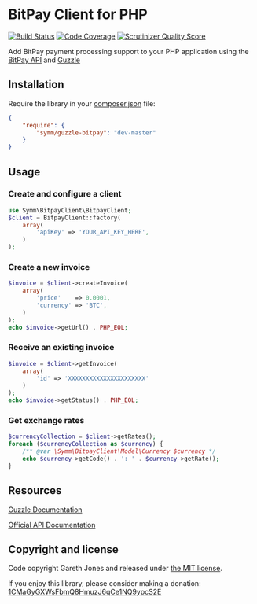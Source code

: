# BitPay Client for PHP

[![Build Status](https://travis-ci.org/symm/guzzle-bitpay.png?branch=master)](https://travis-ci.org/symm/guzzle-bitpay)
[![Code Coverage](https://scrutinizer-ci.com/g/symm/guzzle-bitpay/badges/coverage.png?s=d9c3fdee868426cca2068918000dcc535f6fa62b)](https://scrutinizer-ci.com/g/symm/guzzle-bitpay/)
[![Scrutinizer Quality Score](https://scrutinizer-ci.com/g/symm/guzzle-bitpay/badges/quality-score.png?s=5966642768365302617000fa075303b29858eb82)](https://scrutinizer-ci.com/g/symm/guzzle-bitpay/)

Add BitPay payment processing support to your PHP application using the [BitPay API](https://bitpay.com/bitcoin-payment-gateway-api) and [Guzzle](https://guzzle.readthedocs.org/)

## Installation

Require the library in your [composer.json](https://getcomposer.org/) file:

``` json
{
    "require": {
        "symm/guzzle-bitpay": "dev-master"
    }
}
```

## Usage

### Create and configure a client

``` php
use Symm\BitpayClient\BitpayClient;
$client = BitpayClient::factory(
    array(
        'apiKey' => 'YOUR_API_KEY_HERE',
    )
);
```

### Create a new invoice

``` php
$invoice = $client->createInvoice(
    array(
        'price'    => 0.0001,
        'currency' => 'BTC',
    )
);
echo $invoice->getUrl() . PHP_EOL;
```

### Receive an existing invoice

``` php
$invoice = $client->getInvoice(
    array(
        'id' => 'XXXXXXXXXXXXXXXXXXXXXX'
    )
);
echo $invoice->getStatus() . PHP_EOL;
```

### Get exchange rates

``` php
$currencyCollection = $client->getRates();
foreach ($currencyCollection as $currency) {
    /** @var \Symm\BitpayClient\Model\Currency $currency */
    echo $currency->getCode() . ': ' . $currency->getRate();
}
```

## Resources

[Guzzle Documentation](https://guzzle.readthedocs.org/en/latest/docs.html)

[Official API Documentation](https://bitpay.com/downloads/bitpayApi.pdf)

## Copyright and license

Code copyright Gareth Jones and released under [the MIT license](LICENSE).

If you enjoy this library, please consider making a donation: [1CMaGyGXWsFbmQ8HmuzJ6qCe1NQ9ypcS2E](bitcoin:1CMaGyGXWsFbmQ8HmuzJ6qCe1NQ9ypcS2E?message=guzzle-bitpay-donation)
